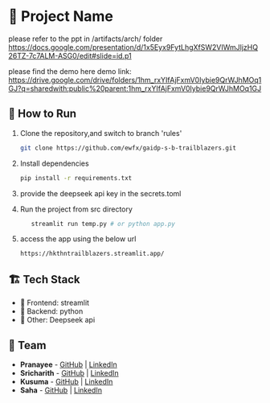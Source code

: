 # 🚀 Project Name
please refer to the ppt in /artifacts/arch/ folder
https://docs.google.com/presentation/d/1x5Eyx9FytLhgXfSW2VIWmJljzHQ26TZ-7c7ALM-ASG0/edit#slide=id.p1

please find the demo here
demo link: https://drive.google.com/drive/folders/1hm_rxYIfAjFxmV0Iybie9QrWJhMOq1GJ?q=sharedwith:public%20parent:1hm_rxYIfAjFxmV0Iybie9QrWJhMOq1GJ

## 🏃 How to Run
1. Clone the repository,and switch to branch 'rules'
   ```sh
   git clone https://github.com/ewfx/gaidp-s-b-trailblazers.git
   ```
2. Install dependencies  
   ```sh
   pip install -r requirements.txt
   ```
3. provide the deepseek api key in the secrets.toml

4. Run the project from src directory
   ```sh
      streamlit run temp.py # or python app.py
   ```
5. access the app using the below url
   ```shh
   https://hkthntrailblazers.streamlit.app/
   ```

## 🏗️ Tech Stack
- 🔹 Frontend: streamlit
- 🔹 Backend: python
- 🔹 Other: Deepseek api

## 👥 Team
- **Pranayee** - [GitHub](#) | [LinkedIn](#)
- **Sricharith** - [GitHub](#) | [LinkedIn](#)
- **Kusuma** - [GitHub](#) | [LinkedIn](#)
- **Saha** - [GitHub](#) | [LinkedIn](#)